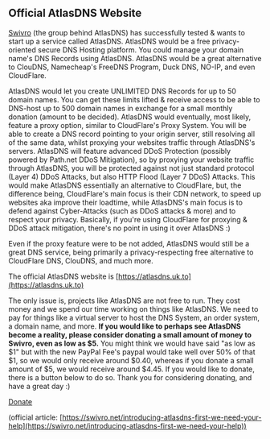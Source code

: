 
## Official AtlasDNS Website

[Swivro](https://swivro.net) (the group behind AtlasDNS) has successfully tested & wants to start up a service called AtlasDNS. AtlasDNS would be a free privacy-oriented secure DNS Hosting platform. You could manage your domain name's DNS Records using AtlasDNS. AtlasDNS would be a great alternative to ClouDNS, Namecheap's FreeDNS Program, Duck DNS, NO-IP, and even CloudFlare.

AtlasDNS would let you create UNLIMITED DNS Records for up to 50 domain names. You can get these limits lifted & receive access to be able to DNS-host up to 500 domain names in exchange for a small monthly donation (amount to be decided). AtlasDNS would eventually, most likely, feature a proxy option, similar to CloudFlare's Proxy System. You will be able to create a DNS record pointing to your origin server, still resolving all of the same data, whilst proxying your websites traffic through AtlasDNS's servers. AtlasDNS will feature advanced DDoS Protection (possibly powered by Path.net DDoS Mitigation), so by proxying your website traffic through AtlasDNS, you will be protected against not just standard protocol (Layer 4) DDoS Attacks, but also HTTP Flood (Layer 7 DDoS) Attacks. This would make AtlasDNS essentially an alternative to CloudFlare, but, the difference being, CloudFlare's main focus is their CDN network, to speed up websites aka improve their loadtime, while AtlasDNS's main focus is to defend against Cyber-Attacks (such as DDoS attacks & more) and to respect your privacy. Basically, if you're using CloudFlare for proxying & DDoS attack mitigation, there's no point in using it over AtlasDNS :)

Even if the proxy feature were to be not added, AtlasDNS would still be a great DNS service, being primarily a privacy-respecting free alternative to CloudFlare DNS, ClouDNS, and much more.

The official AtlasDNS website is [https://atlasdns.uk.to](https://atlasdns.uk.to)

The only issue is, projects like AtlasDNS are not free to run. They cost money and we spend our time working on things like AtlasDNS. We need to pay for things like a virtual server to host the DNS System, an order system, a domain name, and more. **If you would like to perhaps see AtlasDNS become a reality, please consider donating a small amount of money to Swivro, even as low as $5\.** You might think we would have said "as low as $1" but with the new PayPal Fee's paypal would take well over 50% of that $1, so we would only receive around $0.40, whereas if you donate a small amount of $5, we would receive around $4.45\. If you would like to donate, there is a button below to do so. Thank you for considering donating, and have a great day :)

[Donate](https://www.paypal.com/donate?hosted_button_id=MBSGS9FFWADWJ)




(official article: [https://swivro.net/introducing-atlasdns-first-we-need-your-help](https://swivro.net/introducing-atlasdns-first-we-need-your-help))
